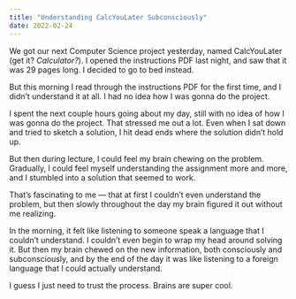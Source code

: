 ```yaml
---
title: "Understanding CalcYouLater Subconsciously"
date: 2022-02-24
---
```


We got our next Computer Science project yesterday, named CalcYouLater (get it? _Calculator?_). I opened the instructions PDF last night, and saw that it was 29 pages long. I decided to go to bed instead.

But this morning I read through the instructions PDF for the first time, and I didn’t understand it at all. I had no idea how I was gonna do the project.

I spent the next couple hours going about my day, still with no idea of how I was gonna do the project. That stressed me out a lot. Even when I sat down and tried to sketch a solution, I hit dead ends where the solution didn’t hold up.

But then during lecture, I could feel my brain chewing on the problem. Gradually, I could feel myself understanding the assignment more and more, and I stumbled into a solution that seemed to work.

That’s fascinating to me — that at first I couldn’t even understand the problem, but then slowly throughout the day my brain figured it out without me realizing.

In the morning, it felt like listening to someone speak a language that I couldn’t understand. I couldn’t even begin to wrap my head around solving it. But then my brain chewed on the new information, both consciously and subconsciously, and by the end of the day it was like listening to a foreign language that I could actually understand.

I guess I just need to trust the process. Brains are super cool.
